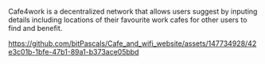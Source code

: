Cafe4work is a decentralized network that allows users suggest by inputing details including locations of their favourite work cafes for other users to find and benefit.

https://github.com/bitPascals/Cafe_and_wifi_website/assets/147734928/42e3c01b-1bfe-47b1-89a1-b373ace05bbd

